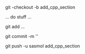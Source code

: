 
git -checkout -b add_cpp_section

... do stuff ...

git add ...

git commit -m ''

git push -u sasmol add_cpp_section

